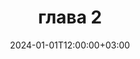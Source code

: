 ---
title: "глава 2"
date: 2024-01-01T12:00:00+03:00
weight: 11
draft: false
ShowPostNavLinks: false
---